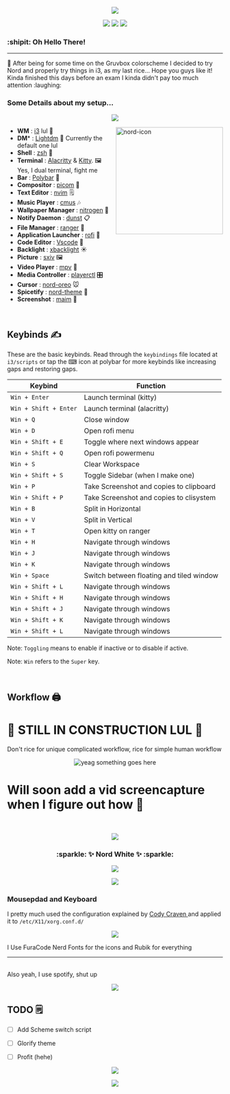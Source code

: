 
<p align="center">
  <img src="Screenshot/presentation-1.png">
</p>
<p align="center">
  <a href="https://github.com/FrenzyExists/Nord-dot-files-i3/stargazers"><img src="https://img.shields.io/github/stars/FrenzyExists/Nord-dot-files-i3?colorA=4c566a&colorB=BF616A&style=for-the-badge&logo=starship"></a>
  <a href="https://github.com/FrenzyExists/Nord-dot-files-i3/issues"><img src="https://img.shields.io/github/issues/FrenzyExists/Nord-dot-files-i3?colorA=4c566a&colorB=88C0D0&style=for-the-badge&logo=bugatti"></a>
  <a href="https://github.com/Axarva/dotfiles-2.0/network/members"><img src="https://img.shields.io/github/forks/Axarva/dotfiles-2.0?colorA=4c566a&colorB=BF616A&style=for-the-badge&logo=github"></a>

<h3>:shipit: Oh Hello There! </h3>

---

<p>
🍛 After being for some time on the Gruvbox colorscheme I decided to try Nord and properly try things in i3, as my last rice...
Hope you guys like it! Kinda finished this days before an exam I kinda didn't pay too much attention :laughing:
</p>

<h3>Some Details about my setup...</h3>

<p align="center">
  <img src="Screenshot/presentation-2.png">
</p>

<img src="Screenshot/nord.svg" alt="nord-icon" align="right" height="250px">

- **WM**                            : [i3](https://github.com/FrenzyExists/Nord-dot-files-i3/tree/main/config/i3) lul :bento:
- **DM***                           : [Lightdm](https://wiki.archlinux.org/index.php/LightDM) 🍃 Currently the default one lul
- **Shell**                         : [zsh](https://wiki.archlinux.org/index.php/zsh) :wrench:
- **Terminal**                      : [Alacritty](https://github.com/alacritty/alacritty) & [Kitty](https://github.com/kovidgoyal/kitty). :framed_picture: Yes, I dual terminal, fight me
- **Bar**                           : [Polybar](https://github.com/polybar/polybar) 🍫
- **Compositor**                    : [picom](https://github.com/yshui/picom) 🎇 
- **Text Editor**                   : [nvim](https://github.com/neovim/neovim) 🗒
- **Music Player**                  : [cmus](https://wiki.archlinux.org/index.php/Cmus) 🎶
- **Wallpaper Manager**             : [nitrogen](https://wiki.archlinux.org/index.php/Nitrogen) :art:
- **Notify Daemon**                 : [dunst](https://wiki.archlinux.org/index.php/Dunst) 📋
- **File Manager**                  : [ranger](https://github.com/ranger/ranger) 📁
- **Application Launcher**          : [rofi](https://github.com/davatorium/rofi) 🎒
- **Code Editor**                   : [Vscode](https://code.visualstudio.com/) 🤖 
- **Backlight**                     : [xbacklight](https://wiki.archlinux.org/index.php/Backlight) ☀
- **Picture**                       : [sxiv](https://wiki.archlinux.org/index.php/sxiv) 🖼
- **Video Player**                  : [mpv](https://wiki.archlinux.org/index.php/Mpv) :movie_camera:
- **Media Controller**              : [playerctl](https://github.com/altdesktop/playerctl) :control_knobs:
- **Cursor**                        : [nord-oreo](https://github.com/0jdxt/oreo-nord-cursors) 🐭
- **Spicetify**                     : [nord-theme](https://github.com/morpheusthewhite/spicetify-themes/tree/master/Nord) 🗻
- **Screenshot**                     : [maim](https://github.com/morpheusthewhite/spicetify-themes/tree/master/Nord) 📸

<br>

<a id="keybinds"></a>
## Keybinds ✍️

These are the basic keybinds. Read through the `keybindings` file located at `i3/scripts` or tap the ⌨ icon at polybar for more keybinds like increasing gaps and restoring gaps.

|        Keybind         |                 Function                 |
| ---------------------- | ---------------------------------------- |
| `Win + Enter`          | Launch terminal (kitty)                  |
| `Win + Shift + Enter`  | Launch terminal (alacritty)              |
| `Win + Q`              | Close window                             |
| `Win + D`              | Open rofi menu                           |
| `Win + Shift + E`      | Toggle where next windows appear         | 
| `Win + Shift + Q`      | Open rofi powermenu                      |
| `Win + S`              | Clear Workspace                          |
| `Win + Shift + S`      | Toggle Sidebar (when I make one)         |
| `Win + P`              | Take Screenshot and copies to clipboard  |
| `Win + Shift + P`      | Take Screenshot and copies to clisystem  |
| `Win + B`              | Split in Horizontal                      |
| `Win + V`              | Split in Vertical                        |
| `Win + T`              | Open kitty on ranger                     |
| `Win + H`              | Navigate through windows                 |
| `Win + J`              | Navigate through windows                 |
| `Win + K`              | Navigate through windows                 |
| `Win + Space`          | Switch between floating and tiled window |
| `Win + Shift + L`      | Navigate through windows                 |
| `Win + Shift + H`      | Navigate through windows                 |
| `Win + Shift + J`      | Navigate through windows                 |
| `Win + Shift + K`      | Navigate through windows                 |
| `Win + Shift + L`      | Navigate through windows                 |


Note: `Toggling` means to enable if inactive or to disable if active.


Note: `Win` refers to the `Super` key.

<br>

<a id="workflow"></a>

## Workflow 🖨️
# 🚧 STILL IN CONSTRUCTION LUL 🚧

Don't rice for unique complicated workflow, rice for simple human workflow

<p align="center">
  <img src="bruh.gif" alt="yeag something goes here">
</p>

# Will soon add a vid screencapture when I figure out how 🤦
<br>

<p align="center">
  <img src="Screenshot/presentation-3.png">
</p>

<h3 align="center"> :sparkle: ✨ Nord White  ✨ :sparkle: </h3>

<p align="center">
  <img src="Screenshot/rice.png">
</p>

<p align="center">
  <img src="Screenshot/rice-2.png">
</p>

### Mousepdad and Keyboard
I pretty much used the configuration explained by [Cody Craven ](https://cravencode.com/post/essentials/enable-tap-to-click-in-i3wm/) and applied it to `/etc/X11/xorg.conf.d/`


<p align="center">
  <img src="Screenshot/presentation-5.png">
</p>

I Use FuraCode Nerd Fonts for the icons and Rubik for everything


___
<br>
Also yeah, I use spotify, shut up

<p align="center">
  <img src="Screenshot/presentation-6.png">
</p>


## TODO 🗒
- [ ] Add Scheme switch script
- [ ] Glorify theme
- [ ] Profit (hehe)


<p align="center"><img src="https://raw.githubusercontent.com/arcticicestudio/nord-docs/develop/assets/images/nord/repository-footer-separator.svg?sanitize=true" /></p>

<p align="center"><a href="https://github.com/Axarva/dotfiles-2.0/blob/main/LICENSE"><img src="https://img.shields.io/badge/license-MIT-orange.svg?colorA=4c566a&colorB=88c0d0&style=for-the-badge&logo=mitsubishi"></a></p>


